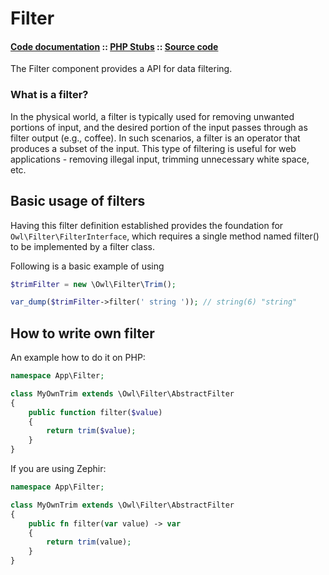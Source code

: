 Filter
======
#### [Code documentation](https://framework.lowl.io/code/current/namespace/Owl/Filter.html) :: [PHP Stubs](https://github.com/owl-framework/owl/tree/master/ide/Owl/filter) :: [Source code](https://github.com/owl-framework/owl/tree/master/owl/Filter)

The Filter component provides a API for data filtering.

### What is a filter?

In the physical world, a filter is typically used for removing unwanted portions of input, and the desired portion of the input passes through as filter output (e.g., coffee). In such scenarios, a filter is an operator that produces a subset of the input. This type of filtering is useful for web applications - removing illegal input, trimming unnecessary white space, etc.

## Basic usage of filters

Having this filter definition established provides the foundation for `Owl\Filter\FilterInterface`, which requires a single method named filter() to be implemented by a filter class.

Following is a basic example of using

```php
$trimFilter = new \Owl\Filter\Trim();

var_dump($trimFilter->filter(' string ')); // string(6) "string"
```

## How to write own filter

An example how to do it on PHP:

```php
namespace App\Filter;

class MyOwnTrim extends \Owl\Filter\AbstractFilter
{
    public function filter($value)
    {
		return trim($value);
    }
}
```

If you are using Zephir:

```php
namespace App\Filter;

class MyOwnTrim extends \Owl\Filter\AbstractFilter
{
    public fn filter(var value) -> var
    {
		return trim(value);
    }
}
```